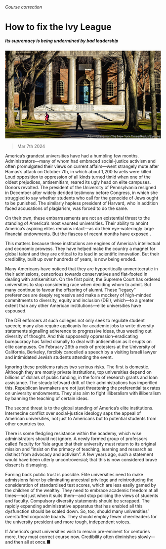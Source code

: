 ###### Course correction

# How to fix the Ivy League 

##### Its supremacy is being undermined by bad leadership 

![image](images/20240309_LDP001.jpg) 

> Mar 7th 2024 

America’s grandest universities have had a humbling few months. Administrators—many of whom had embraced social-justice activism and often promulgated their views on current affairs—went strangely mute after Hamas’s attack on October 7th, in which about 1,200 Israelis were killed. Loud opposition to oppression of all kinds turned timid when one of the oldest prejudices, antisemitism, reared its ugly head on elite campuses. Donors revolted. The president of the University of Pennsylvania resigned in December after widely derided testimony before Congress, in which she struggled to say whether students who call for the genocide of Jews ought to be punished. The similarly hapless president of Harvard, who in addition faced accusations of plagiarism, was forced to do the same.

On their own, these embarrassments are not an existential threat to the standing of America’s most vaunted universities. Their ability to anoint America’s aspiring elites remains intact—as do their eye-wateringly large financial endowments. But the fiascos of recent months have exposed . 

This matters because these institutions are engines of America’s intellectual and economic prowess. They have helped make the country a magnet for global talent and they are critical to its lead in scientific innovation. But their credibility, built up over hundreds of years, is now being eroded.

Many Americans have noticed that they are hypocritically unmeritocratic in their admissions, censorious towards conservatives and flat-footed in dealing with antisemitism. On the first point, the Supreme Court has ordered universities to stop considering race when deciding whom to admit. But many continue to favour the offspring of alumni. These “legacy” preferences are deeply regressive and make a mockery of high-minded commitments to diversity, equity and inclusion (DEI), which—to a greater extent than any other American institutions—elite universities have espoused. 

The DEI enforcers at such colleges not only seek to regulate student speech; many also require applicants for academic jobs to write diversity statements signalling adherence to progressive ideas, thus weeding out diversity of thought. And this supposedly oppression-eradicating bureaucracy has failed dismally to deal with antisemitism as it erupts on elite campuses. On February 26th a mob of protesters at the University of California, Berkeley, forcibly cancelled a speech by a visiting Israeli lawyer and intimidated Jewish students attending the event. 

Ignoring these problems raises two serious risks. The first is domestic. Although they are mostly private institutions, top universities depend on billions of dollars of public funding, in the form of research grants and loan assistance. The steady leftward drift of their administrations has imperilled this. Republican lawmakers are not just threatening the preferential tax rates on university endowments. They also aim to fight illiberalism with illiberalism by banning the teaching of certain ideas. 

The second threat is to the global standing of America’s elite institutions. Internecine conflict over social-justice ideology saps the appeal of American universities, not just to Americans but to potential students from other countries too.

There is some fledgling resistance within the academy, which wise administrators should not ignore. A newly formed group of professors called Faculty for Yale argue that their university must return to its original mission and “insist on the primacy of teaching, learning and research as distinct from advocacy and activism”. A few years ago, such a statement would have been utterly uncontroversial; that this is now considered brave dissent is dismaying. 

Earning back public trust is possible. Elite universities need to make admissions fairer by eliminating ancestral privilege and reintroducing the consideration of standardised test scores, which are less easily gamed by the children of the wealthy. They need to embrace academic freedom at all times—not just when it suits them—and stop policing the views of students and faculty. Compulsory diversity statements should be scrapped. The rapidly expanding administrative apparatus that has enabled all this dysfunction should be scaled down. So, too, should many universities’ overstuffed corporate boards. They should employ fewer cheerleaders for the university president and more tough, independent voices. 

If America’s great universities wish to remain pre-eminent for centuries more, they must correct course now. Credibility often diminishes slowly—and then all at once.■


